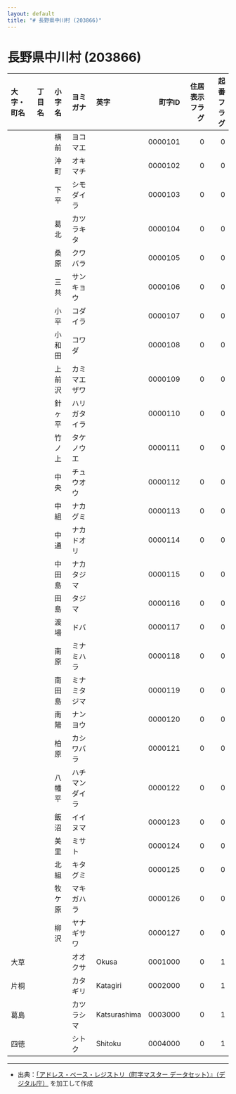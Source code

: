 ```yaml
---
layout: default
title: "# 長野県中川村 (203866)"
---
```


# 長野県中川村 (203866)

| 大字・町名 | 丁目名 | 小字名 | ヨミガナ | 英字 | 町字ID | 住居表示フラグ | 起番フラグ |
|:--------|:------|:------|:-----------------|:---------------------|--------:|----------:|--------:|
|  |  | 横前 | ヨコマエ |  | 0000101 | 0 | 0 |
|  |  | 沖町 | オキマチ |  | 0000102 | 0 | 0 |
|  |  | 下平 | シモダイラ |  | 0000103 | 0 | 0 |
|  |  | 葛北 | カツラキタ |  | 0000104 | 0 | 0 |
|  |  | 桑原 | クワバラ |  | 0000105 | 0 | 0 |
|  |  | 三共 | サンキョウ |  | 0000106 | 0 | 0 |
|  |  | 小平 | コダイラ |  | 0000107 | 0 | 0 |
|  |  | 小和田 | コワダ |  | 0000108 | 0 | 0 |
|  |  | 上前沢 | カミマエザワ |  | 0000109 | 0 | 0 |
|  |  | 針ヶ平 | ハリガタイラ |  | 0000110 | 0 | 0 |
|  |  | 竹ノ上 | タケノウエ |  | 0000111 | 0 | 0 |
|  |  | 中央 | チュウオウ |  | 0000112 | 0 | 0 |
|  |  | 中組 | ナカグミ |  | 0000113 | 0 | 0 |
|  |  | 中通 | ナカドオリ |  | 0000114 | 0 | 0 |
|  |  | 中田島 | ナカタジマ |  | 0000115 | 0 | 0 |
|  |  | 田島 | タジマ |  | 0000116 | 0 | 0 |
|  |  | 渡場 | ドバ |  | 0000117 | 0 | 0 |
|  |  | 南原 | ミナミハラ |  | 0000118 | 0 | 0 |
|  |  | 南田島 | ミナミタジマ |  | 0000119 | 0 | 0 |
|  |  | 南陽 | ナンヨウ |  | 0000120 | 0 | 0 |
|  |  | 柏原 | カシワバラ |  | 0000121 | 0 | 0 |
|  |  | 八幡平 | ハチマンダイラ |  | 0000122 | 0 | 0 |
|  |  | 飯沼 | イイヌマ |  | 0000123 | 0 | 0 |
|  |  | 美里 | ミサト |  | 0000124 | 0 | 0 |
|  |  | 北組 | キタグミ |  | 0000125 | 0 | 0 |
|  |  | 牧ケ原 | マキガハラ |  | 0000126 | 0 | 0 |
|  |  | 柳沢 | ヤナギサワ |  | 0000127 | 0 | 0 |
| 大草 |  |  | オオクサ | Okusa | 0001000 | 0 | 1 |
| 片桐 |  |  | カタギリ | Katagiri | 0002000 | 0 | 1 |
| 葛島 |  |  | カツラシマ | Katsurashima | 0003000 | 0 | 1 |
| 四徳 |  |  | シトク | Shitoku | 0004000 | 0 | 1 |

---

- 出典：[「アドレス・ベース・レジストリ（町字マスター データセット）』（デジタル庁）](https://www.digital.go.jp/policies/base_registry_address/) を加工して作成